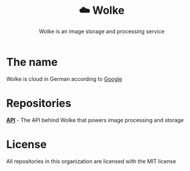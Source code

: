 <div align="center">
    <h1>☁️ Wolke</h1>
    Wolke is an image storage and processing service
    <br>
    <br>
</div>

# The name

Wolke is cloud in German according to [Google](https://translate.google.com/?sl=en&tl=de&text=cloud&op=translate)

# Repositories

**[API](https://github.com/wolke-gallery/api)** - The API behind Wolke that powers image processing and storage

# License

All repositories in this organization are licensed with the MIT license
